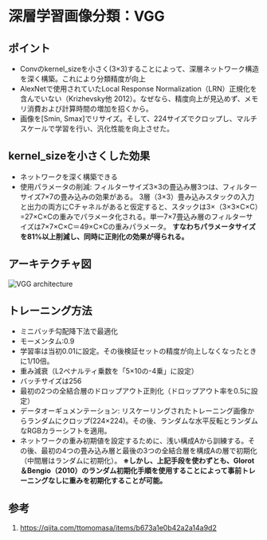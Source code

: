 # 深層学習画像分類：VGG
## ポイント
- Convのkernel_sizeを小さく(3×3)することによって、深層ネットワーク構造を深く構築。これにより分類精度が向上
- AlexNetで使用されていたLocal Response Normalization（LRN）正規化を含んでいない（Krizhevsky他 2012）。なぜなら、精度向上が見込めず、メモリ消費および計算時間の増加を招くから。
- 画像を[Smin, Smax]でリサイズ。そして、224サイズでクロップし、マルチスケールで学習を行い、汎化性能を向上させた。
## kernel_sizeを小さくした効果
- ネットワークを深く構築できる
- 使用パラメータの削減:
フィルターサイズ3×3の畳込み層3つは、フィルターサイズ7×7の畳み込みの効果がある。 
3層（3×3）畳み込みスタックの入力と出力の両方にCチャネルがあると仮定すると、スタックは3×（3×3×C×C）=27×C×Cの重みでパラメータ化される。単一7×7畳込み層のフィルターサイズは7×7×C×C＝49×C×Cの重みパラメータ。
**すなわちパラメータサイズを81%以上削減し、同時に正則化の効果が得られる。**
## アーキテクチャ図
<img alt="VGG architecture" src="./image/vgg-archi.avif"></img>
## トレーニング方法
- ミニバッチ勾配降下法で最適化
- モーメンタム:0.9
- 学習率は当初0.01に設定。その後検証セットの精度が向上しなくなったときに1/10倍。
- 重み減衰（L2ペナルティ乗数を「5×10の-4乗」に設定）
- バッチサイズは256
- 最初の2つの全結合層のドロップアウト正則化（ドロップアウト率を0.5に設定）
- データオーギュメンテーション: リスケーリングされたトレーニング画像からランダムにクロップ(224×224)。その後、ランダムな水平反転とランダムなRGBカラーシフトを適用。
- ネットワークの重み初期値を設定するために、浅い構成Aから訓練する。その後、最初の4つの畳み込み層と最後の3つの全結合層を構成Aの層で初期化（中間層はランダムに初期化）。
**※しかし、上記手段を使わずとも、Glorot＆Bengio（2010）のランダム初期化手順を使用することによって事前トレーニングなしに重みを初期化することが可能。**
## 参考
1. https://qiita.com/ttomomasa/items/b673a1e0b42a2a14a9d2
